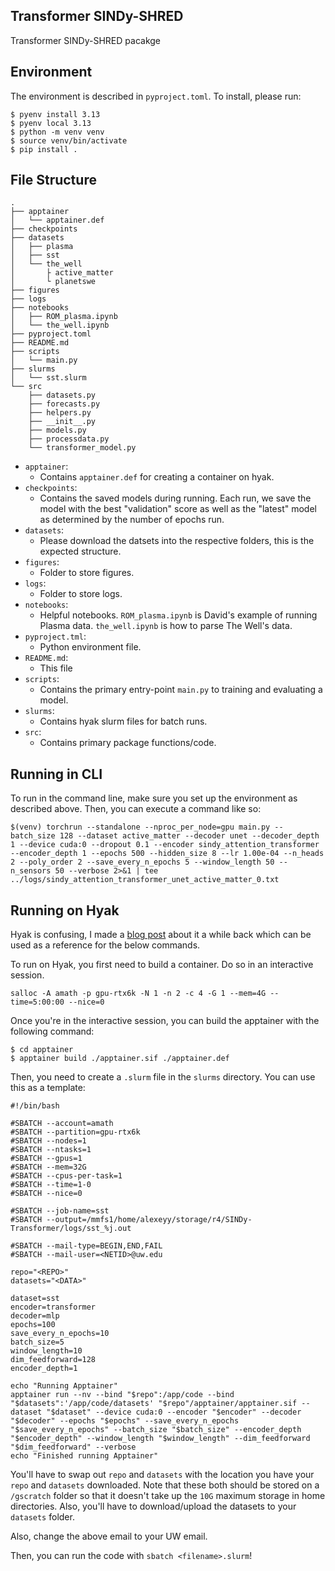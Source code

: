 ## Transformer SINDy-SHRED

Transformer SINDy-SHRED pacakge

## Environment

The environment is described in `pyproject.toml`. To install, please run:

```
$ pyenv install 3.13
$ pyenv local 3.13
$ python -m venv venv
$ source venv/bin/activate
$ pip install .
```

## File Structure

```
.
├── apptainer
│   └── apptainer.def
├── checkpoints
├── datasets
│   ├── plasma
│   ├── sst
│   └── the_well
│       ├ active_matter
│       └ planetswe
├── figures
├── logs
├── notebooks
│   ├── ROM_plasma.ipynb
│   └── the_well.ipynb
├── pyproject.toml
├── README.md
├── scripts
│   └── main.py
├── slurms
│   └── sst.slurm
└── src
    ├── datasets.py
    ├── forecasts.py
    ├── helpers.py
    ├── __init__.py
    ├── models.py
    ├── processdata.py
    └── transformer_model.py
```

- `apptainer`:
  - Contains `apptainer.def` for creating a container on hyak.
- `checkpoints`: 
  - Contains the saved models during running. Each run, we save the model with the best "validation" score as well as the "latest" model as determined by the number of epochs run.
- `datasets`: 
  - Please download the datsets into the respective folders, this is the expected structure.
- `figures`: 
  - Folder to store figures.
- `logs`: 
  - Folder to store logs.
- `notebooks`: 
  - Helpful notebooks. `ROM_plasma.ipynb` is David's example of running Plasma data. `the_well.ipynb` is how to parse The Well's data.
- `pyproject.tml`: 
  - Python environment file.
- `README.md`: 
  - This file
- `scripts`: 
  - Contains the primary entry-point `main.py` to training and evaluating a model.
- `slurms`: 
  - Contains hyak slurm files for batch runs.
- `src`: 
  - Contains primary package functions/code.

## Running in CLI

To run in the command line, make sure you set up the environment as described above. Then, you can execute a command like so:

```
$(venv) torchrun --standalone --nproc_per_node=gpu main.py --batch_size 128 --dataset active_matter --decoder unet --decoder_depth 1 --device cuda:0 --dropout 0.1 --encoder sindy_attention_transformer --encoder_depth 1 --epochs 500 --hidden_size 8 --lr 1.00e-04 --n_heads 2 --poly_order 2 --save_every_n_epochs 5 --window_length 50 --n_sensors 50 --verbose 2>&1 | tee ../logs/sindy_attention_transformer_unet_active_matter_0.txt
```

## Running on Hyak

Hyak is confusing, I made a [blog post](https://yyexela.github.io/blog/blog/research/using-hyak-guide#step-4-running-an-interactive-session) about it a while back which can be used as a reference for the below commands.

To run on Hyak, you first need to build a container. Do so in an interactive session.

```
salloc -A amath -p gpu-rtx6k -N 1 -n 2 -c 4 -G 1 --mem=4G --time=5:00:00 --nice=0
```

Once you're in the interactive session, you can build the apptainer with the following command:

```
$ cd apptainer
$ apptainer build ./apptainer.sif ./apptainer.def
```

Then, you need to create a `.slurm` file in the `slurms` directory. You can use this as a template:

```
#!/bin/bash

#SBATCH --account=amath
#SBATCH --partition=gpu-rtx6k
#SBATCH --nodes=1
#SBATCH --ntasks=1
#SBATCH --gpus=1
#SBATCH --mem=32G
#SBATCH --cpus-per-task=1
#SBATCH --time=1-0
#SBATCH --nice=0

#SBATCH --job-name=sst
#SBATCH --output=/mmfs1/home/alexeyy/storage/r4/SINDy-Transformer/logs/sst_%j.out

#SBATCH --mail-type=BEGIN,END,FAIL
#SBATCH --mail-user=<NETID>@uw.edu

repo="<REPO>"
datasets="<DATA>"

dataset=sst
encoder=transformer
decoder=mlp
epochs=100
save_every_n_epochs=10
batch_size=5
window_length=10
dim_feedforward=128
encoder_depth=1

echo "Running Apptainer"
apptainer run --nv --bind "$repo":/app/code --bind "$datasets":'/app/code/datasets' "$repo"/apptainer/apptainer.sif --dataset "$dataset" --device cuda:0 --encoder "$encoder" --decoder "$decoder" --epochs "$epochs" --save_every_n_epochs "$save_every_n_epochs" --batch_size "$batch_size" --encoder_depth "$encoder_depth" --window_length "$window_length" --dim_feedforward "$dim_feedforward" --verbose
echo "Finished running Apptainer"
```

You'll have to swap out `repo` and `datasets` with the location you have your `repo` and `datasets` downloaded. Note that these both should be stored on a `/gscratch` folder so that it doesn't take up the `10G` maximum storage in home directories. Also, you'll have to download/upload the datasets to your `datasets` folder.

Also, change the above email to your UW email.

Then, you can run the code with `sbatch <filename>.slurm`!
